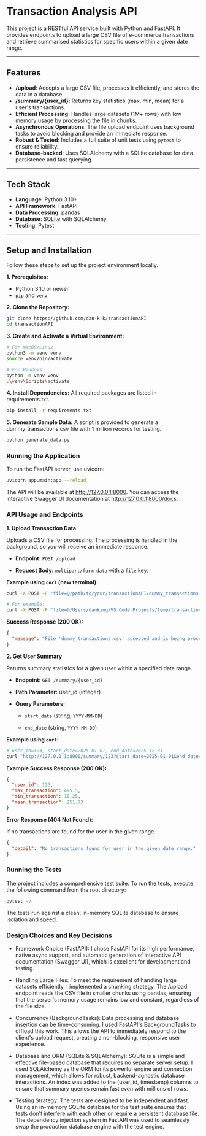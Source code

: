 # Transaction Analysis API

This project is a RESTful API service built with Python and FastAPI. It provides endpoints to upload a large CSV file of e-commerce transactions and retrieve summarised statistics for specific users within a given date range.

---

## Features

* **/upload**: Accepts a large CSV file, processes it efficiently, and stores the data in a database.
* **/summary/{user_id}**: Returns key statistics (max, min, mean) for a user's transactions.
* **Efficient Processing**: Handles large datasets (1M+ rows) with low memory usage by processing the file in chunks.
* **Asynchronous Operations**: The file upload endpoint uses background tasks to avoid blocking and provide an immediate response.
* **Robust & Tested**: Includes a full suite of unit tests using `pytest` to ensure reliability.
* **Database-backed**: Uses SQLAlchemy with a SQLite database for data persistence and fast querying.

---

## Tech Stack

* **Language**: Python 3.10+
* **API Framework**: FastAPI
* **Data Processing**: pandas
* **Database**: SQLite with SQLAlchemy
* **Testing**: Pytest

---

## Setup and Installation

Follow these steps to set up the project environment locally.

**1. Prerequisites:**
* Python 3.10 or newer
* `pip` and `venv`

**2. Clone the Repository:**
```sh
git clone https://github.com/dan-k-k/transactionAPI
cd transactionAPI
```
**3. Create and Activate a Virtual Environment:**

```Bash
# For macOS/Linux
python3 -m venv venv
source venv/bin/activate

# For Windows
python -m venv venv
.\venv\Scripts\activate
```
**4. Install Dependencies:**
All required packages are listed in requirements.txt.

```Bash
pip install -r requirements.txt
```

**5. Generate Sample Data:**
A script is provided to generate a dummy_transactions.csv file with 1 million records for testing.

```Bash
python generate_data.py
```

### Running the Application

To run the FastAPI server, use uvicorn:

```Bash
uvicorn app.main:app --reload
```
The API will be available at http://127.0.0.1:8000. You can access the interactive Swagger UI documentation at http://127.0.0.1:8000/docs.

### API Usage and Endpoints

**1. Upload Transaction Data**

Uploads a CSV file for processing. The processing is handled in the background, so you will receive an immediate response.

- **Endpoint:** `POST /upload`

- **Request Body:** `multipart/form-data` with a `file` key.

**Example using `curl` (new terminal):**

```Bash
curl -X POST -F "file=@/path/to/your/transactionAPI/dummy_transactions.csv" http://127.0.0.1:8000/upload

# For example:
curl -X POST -F "file=@/Users/danking/VS Code Projects/temp/transactionAPI/dummy_transactions.csv" http://127.0.0.1:8000/upload
```
**Success Response (200 OK):**

```JSON
{
  "message": "File 'dummy_transactions.csv' accepted and is being processed in the background."
}
```

**2. Get User Summary**

Returns summary statistics for a given user within a specified date range.

- **Endpoint:** `GET /summary/{user_id}`

- **Path Parameter:** user_id (integer)

- **Query Parameters:**

  - `start_date` (string, `YYYY-MM-DD`)

  - `end_date` (string, `YYYY-MM-DD`)

**Example using `curl`:**

```Bash
# user_id=123, start_date=2025-01-01, end_date=2025-12-31
curl "http://127.0.0.1:8000/summary/123?start_date=2025-01-01&end_date=2025-12-31"
```
**Example Success Response (200 OK):**

```JSON
{
  "user_id": 123,
  "max_transaction": 495.5,
  "min_transaction": 10.25,
  "mean_transaction": 251.73
}
```

**Error Response (404 Not Found):**

If no transactions are found for the user in the given range.

```JSON
{
  "detail": "No transactions found for user in the given date range."
}
```

### Running the Tests

The project includes a comprehensive test suite. To run the tests, execute the following command from the root directory:

```Bash
pytest -v
```
The tests run against a clean, in-memory SQLite database to ensure isolation and speed.

### Design Choices and Key Decisions

- Framework Choice (FastAPI): I chose FastAPI for its high performance, native async support, and automatic generation of interactive API documentation (Swagger UI), which is excellent for development and testing.

- Handling Large Files: To meet the requirement of handling large datasets efficiently, I implemented a chunking strategy. The /upload endpoint reads the CSV file in smaller chunks using pandas, ensuring that the server's memory usage remains low and constant, regardless of the file size.

- Concurrency (BackgroundTasks): Data processing and database insertion can be time-consuming. I used FastAPI's BackgroundTasks to offload this work. This allows the API to immediately respond to the client's upload request, creating a non-blocking, responsive user experience.

- Database and ORM (SQLite & SQLAlchemy): SQLite is a simple and effective file-based database that requires no separate server setup. I used SQLAlchemy as the ORM for its powerful engine and connection management, which allows for robust, backend-agnostic database interactions. An index was added to the (user_id, timestamp) columns to ensure that summary queries remain fast even with millions of rows.

- Testing Strategy: The tests are designed to be independent and fast. Using an in-memory SQLite database for the test suite ensures that tests don't interfere with each other or require a persistent database file. The dependency injection system in FastAPI was used to seamlessly swap the production database engine with the test engine.